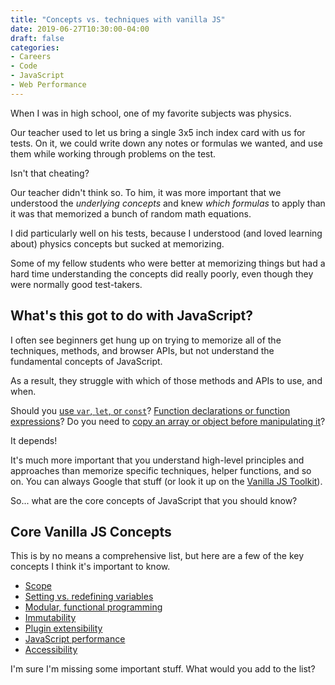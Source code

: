```yaml
---
title: "Concepts vs. techniques with vanilla JS"
date: 2019-06-27T10:30:00-04:00
draft: false
categories:
- Careers
- Code
- JavaScript
- Web Performance
---
```


When I was in high school, one of my favorite subjects was physics.

Our teacher used to let us bring a single 3x5 inch index card with us for tests. On it, we could write down any notes or formulas we wanted, and use them while working through problems on the test.

Isn't that cheating?

Our teacher didn't think so. To him, it was more important that we understood the *underlying concepts* and knew *which formulas* to apply than it was that memorized a bunch of random math equations.

I did particularly well on his tests, because I understood (and loved learning about) physics concepts but sucked at memorizing.

Some of my fellow students who were better at memorizing things but had a hard time understanding the concepts did really poorly, even though they were normally good test-takers.

## What's this got to do with JavaScript?

I often see beginners get hung up on trying to memorize all of the techniques, methods, and browser APIs, but not understand the fundamental concepts of JavaScript.

As a result, they struggle with which of those methods and APIs to use, and when.

Should you [use `var`, `let`, or `const`](/let-var-and-const/)? [Function declarations or function expressions](/function-expressions-vs-function-declarations/)? Do you need to [copy an array or object before manipulating it](/how-to-handle-immutability-in-javascript/)?

It depends!

It's much more important that you understand high-level principles and approaches than memorize specific techniques, helper functions, and so on. You can always Google that stuff (or look it up on the [Vanilla JS Toolkit](https://vanillajstoolkit.com)).

So... what are the core concepts of JavaScript that you should know?

## Core Vanilla JS Concepts

This is by no means a comprehensive list, but here are a few of the key concepts I think it's important to know.

- [Scope](/keeping-your-javascript-out-of-the-global-scope-and-why-you-want-to/)
- [Setting vs. redefining variables](https://vanillajsguides.com/variables-functions-and-scope/)
- [Modular, functional programming](https://github.com/getify/functional-light-js)
- [Immutability](/how-to-handle-immutability-in-javascript/)
- [Plugin extensibility](/adding-options-and-settings-to-a-script/)
- [JavaScript performance](/relative-vs.-absolute-javascript-performance/)
- [Accessibility](https://a11yproject.com)

I'm sure I'm missing some important stuff. What would you add to the list?